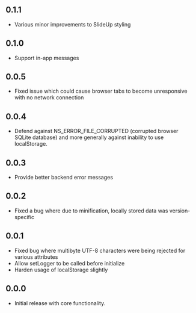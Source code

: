 ## 0.1.1
  - Various minor improvements to SlideUp styling

## 0.1.0
  - Support in-app messages

## 0.0.5
  - Fixed issue which could cause browser tabs to become unresponsive with no network connection

## 0.0.4
  - Defend against NS_ERROR_FILE_CORRUPTED (corrupted browser SQLite database) and more generally against inability to use localStorage.

## 0.0.3
  - Provide better backend error messages

## 0.0.2
  - Fixed a bug where due to minification, locally stored data was version-specific

## 0.0.1
  - Fixed bug where multibyte UTF-8 characters were being rejected for various attributes
  - Allow setLogger to be called before initialize
  - Harden usage of localStorage slightly

## 0.0.0
  - Initial release with core functionality.
